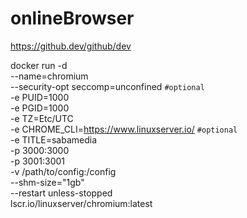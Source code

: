 # onlineBrowser
https://github.dev/github/dev

docker run -d \
  --name=chromium \
  --security-opt seccomp=unconfined `#optional` \
  -e PUID=1000 \
  -e PGID=1000 \
  -e TZ=Etc/UTC \
  -e CHROME_CLI=https://www.linuxserver.io/ `#optional` \
  -e TITLE=sabamedia\
  -p 3000:3000 \
  -p 3001:3001 \
  -v /path/to/config:/config \
  --shm-size="1gb" \
  --restart unless-stopped \
  lscr.io/linuxserver/chromium:latest

